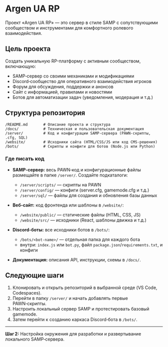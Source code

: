 # Argen UA RP

Проект «Argen UA RP» — это сервер в стиле SAMP с сопутствующими сообществом и инструментами для комфортного ролевого взаимодействия.

## Цель проекта

Создать уникальную RP-платформу с активным сообществом, включающую:

- SAMP‑сервер со своими механиками и модификациями
- Discord‑сообщество для оперативного взаимодействия игроков
- Форум для обсуждения, поддержки и анонсов
- Сайт с информацией, правилами и новостями
- Ботов для автоматизации задач (уведомления, модерация и т.д.)

## Структура репозитория

```
/README.md       # Описание проекта и структура
/docs/           # Техническая и пользовательская документация
/server/         # Код и конфигурации SAMP‑сервера (PAWN-скрипты, .cfg, SQL)
/website/        # Исходники сайта (HTML/CSS/JS или код CMS-решения)
/bots/           # Скрипты и конфиги для ботов (Node.js или Python)
```

### Где писать код

- **SAMP‑сервер:** весь PAWN‑код и конфигурационные файлы размещайте в папке `/server/`. Создайте подкаталоги:
  - `/server/scripts/` — скрипты на PAWN
  - `/server/config/` — конфиги (server.cfg, gamemode.cfg и т.д.)
  - `/server/sql/` — файлы для создания и обновления базы данных

- **Веб-сайт:** код фронтенда или шаблоны в `/website/`:
  - `/website/public/` — статические файлы (HTML, CSS, JS)
  - `/website/src/` — исходники (React, шаблоны движка и т.д.)

- **Discord‑боты:** все исходники ботов в `/bots/`:
  - `/bots/<bot-name>/` — отдельная папка для каждого бота
  - внутри: `index.js` или `bot.py`, файл `package.json`/`requirements.txt`, и конфиги

- **Документация:** описания API, инструкции, схемы в `/docs/`.

## Следующие шаги

1. Клонировать и открыть репозиторий в выбранной среде (VS Code, Codespaces).
2. Перейти в папку `/server/` и начать добавлять первые PAWN‑скрипты.
3. Настроить локальный сервер SAMP и протестировать базовый gamemode.
4. Затем перейти к созданию каркаса Discord‑бота в `/bots/`.

---

**Шаг 2:** Настройка окружения для разработки и развертывание локального SAMP‑сервера.

















